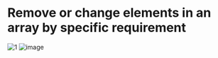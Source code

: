 # Remove or change elements in an array by specific requirement

![1](https://github.com/haolinma1/leetcode-note/assets/127691823/7e25be8f-9d49-474a-86fe-29cf53a9e1bf)
![image](https://github.com/haolinma1/leetcode-note/assets/127691823/8d7a8b7b-7206-4744-bbd0-a41bed135254)

